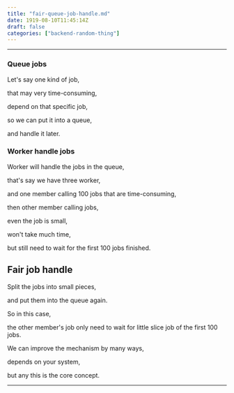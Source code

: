 ```yaml
---
title: "fair-queue-job-handle.md"
date: 1919-08-10T11:45:14Z
draft: false
categories: ["backend-random-thing"]
---
```




---


### Queue jobs

Let's say one kind of job, 

that may very time-consuming, 

depend on that specific job,

so we can put it into a queue, 

and handle it later.

### Worker handle jobs

Worker will handle the jobs in the queue,

that's say we have three worker,

and one member calling 100 jobs that are time-consuming,

then other member calling jobs,

even the job is small, 

won't take much time,

but still need to wait for the first 100 jobs finished.

## Fair job handle

Split the jobs into small pieces,

and put them into the queue again.

So in this case,

the other member's job only need to wait for little slice job of the first 100 jobs.

We can improve the mechanism by many ways,

depends on your system,

but any this is the core concept.

---

